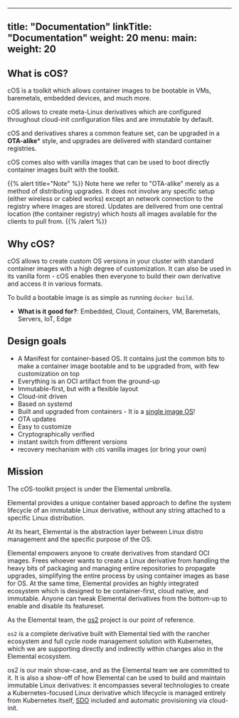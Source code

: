 
---
title: "Documentation"
linkTitle: "Documentation"
weight: 20
menu:
  main:
    weight: 20
---

## What is cOS?

cOS is a toolkit which allows container images to be bootable in VMs, baremetals, embedded devices, and much more.

cOS allows to create meta-Linux derivatives which are configured throughout cloud-init configuration files and are immutable by default.

cOS and derivatives shares a common feature set, can be upgraded in a **OTA-alike*** style, and upgrades are delivered with standard container registries. 

cOS comes also with vanilla images that can be used to boot directly container images built with the toolkit.

{{% alert title="Note" %}}
Note here we refer to "OTA-alike" merely as a method of distributing upgrades. It does not involve any specific setup (either wireless or cabled works) except an network connection to the registry where images are stored. Updates are delivered from one central location (the container registry) which hosts all images available for the clients to pull from.
{{% /alert %}}

## Why cOS? 

cOS allows to create custom OS versions in your cluster with standard container images with a high degree of customization. It can also be used in its vanilla form - cOS enables then everyone to build their own derivative and access it in various formats. 

To build a bootable image is as simple as running `docker build`.

* **What is it good for?**: Embedded, Cloud, Containers, VM, Baremetals, Servers, IoT, Edge

## Design goals

- A Manifest for container-based OS. It contains just the common bits to make a container image bootable and to be upgraded from, with few customization on top
- Everything is an OCI artifact from the ground-up
- Immutable-first, but with a flexible layout
- Cloud-init driven
- Based on systemd
- Built and upgraded from containers - It is a [single image OS](https://quay.io/repository/costoolkit/releases-green)!
- OTA updates
- Easy to customize
- Cryptographically verified
- instant switch from different versions
- recovery mechanism with `cOS` vanilla images (or bring your own)

## Mission

The cOS-toolkit project is under the Elemental umbrella.

Elemental provides a unique container based approach to define the system lifecycle of an immutable Linux derivative, without any string attached to a specific Linux distribution.

At its heart, Elemental is the abstraction layer between Linux distro management and the specific purpose of the OS.

Elemental empowers anyone to create derivatives from standard OCI images. Frees whoever wants to create a Linux derivative from handling the heavy bits of packaging and managing entire repositories to propagate upgrades, simplifying the entire process by using container images as base for OS.
At the same time, Elemental provides an highly integrated ecosystem which is designed to be container-first, cloud native, and immutable.
Anyone can tweak Elemental derivatives from the bottom-up to enable and disable its featureset.

As the Elemental team, the [os2](https://github.com/rancher-sandbox/os2) project is our point of reference.

`os2` is a complete derivative built with Elemental tied with the rancher ecosystem and full cycle node management solution with Kubernetes, which we are supporting directly and indirectly within changes also in the Elemental ecosystem.

os2 is our main show-case, and as the Elemental team we are committed to it. It is also a show-off of how Elemental can be used to build and maintain immutable Linux derivatives: it encompasses several technologies to create a Kubernetes-focused Linux derivative which lifecycle is managed entirely from Kubernetes itself, [SDO](https://www.intel.it/content/www/it/it/internet-of-things/secure-device-onboard.html) included and automatic provisioning via cloud-init.
